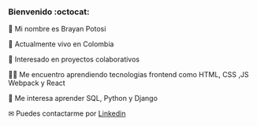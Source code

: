 ### Bienvenido	:octocat:

:man: Mi nombre es Brayan Potosi

:house_with_garden: Actualmente vivo en Colombia

:rocket: Interesado en proyectos colaborativos

👨‍💻 Me encuentro aprendiendo tecnologias frontend como HTML, CSS ,JS Webpack y React

🧠 Me interesa aprender SQL, Python y Django

✉ Puedes contactarme por [Linkedin](https://www.linkedin.com/in/brayanpotosi/ "Linkedin")

